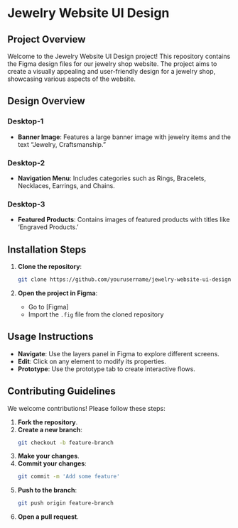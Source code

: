 # Jewelry Website UI Design

## Project Overview
Welcome to the Jewelry Website UI Design project! This repository contains the Figma design files for our jewelry shop website. The project aims to create a visually appealing and user-friendly design for a jewelry shop, showcasing various aspects of the website.

## Design Overview
### Desktop-1
- **Banner Image**: Features a large banner image with jewelry items and the text “Jewelry, Craftsmanship.”

### Desktop-2
- **Navigation Menu**: Includes categories such as Rings, Bracelets, Necklaces, Earrings, and Chains.

### Desktop-3
- **Featured Products**: Contains images of featured products with titles like ‘Engraved Products.’

## Installation Steps
1. **Clone the repository**:
   ```bash
   git clone https://github.com/yourusername/jewelry-website-ui-design.git
   ```

2. **Open the project in Figma**:
   - Go to [Figma]
   - Import the `.fig` file from the cloned repository

## Usage Instructions
- **Navigate**: Use the layers panel in Figma to explore different screens.
- **Edit**: Click on any element to modify its properties.
- **Prototype**: Use the prototype tab to create interactive flows.

## Contributing Guidelines
We welcome contributions! Please follow these steps:
1. **Fork the repository**.
2. **Create a new branch**:
   ```bash
   git checkout -b feature-branch
   ```
3. **Make your changes**.
4. **Commit your changes**:
   ```bash
   git commit -m 'Add some feature'
   ```
5. **Push to the branch**:
   ```bash
   git push origin feature-branch
   ```
6. **Open a pull request**.

